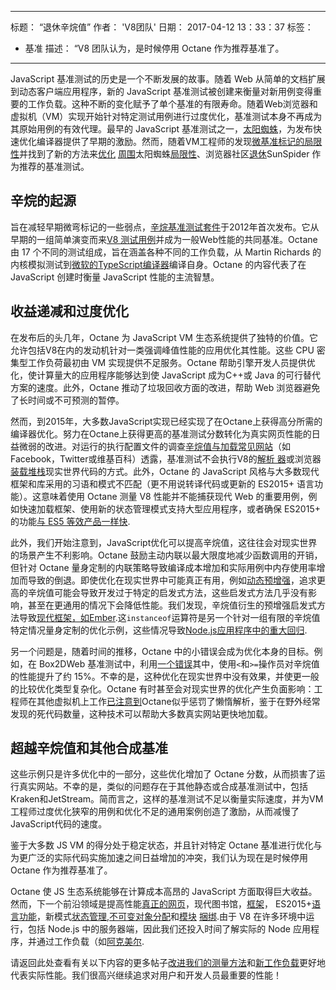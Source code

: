 ***

标题： “退休辛烷值”
作者： 'V8团队'
日期： 2017-04-12 13：33：37
标签：

*   基准
    描述： “V8 团队认为，是时候停用 Octane 作为推荐基准了。

***

JavaScript 基准测试的历史是一个不断发展的故事。随着 Web 从简单的文档扩展到动态客户端应用程序，新的 JavaScript 基准测试被创建来衡量对新用例变得重要的工作负载。这种不断的变化赋予了单个基准的有限寿命。随着Web浏览器和虚拟机（VM）实现开始针对特定测试用例进行过度优化，基准测试本身不再成为其原始用例的有效代理。最早的 JavaScript 基准测试之一，[太阳蜘蛛](https://webkit.org/perf/sunspider/sunspider.html)，为发布快速优化编译器提供了早期的激励。然而，随着VM工程师的发现[微基准标记的局限性](https://blog.mozilla.org/nnethercote/2014/06/16/a-browser-benchmarking-manifesto/)并找到了新的方法来[优化](https://benediktmeurer.de/2016/12/16/the-truth-about-traditional-javascript-benchmarks/#the-notorious-sunspider-examples) [周围](https://bugzilla.mozilla.org/show_bug.cgi?id=787601)太阳蜘蛛[局限性](https://bugs.webkit.org/show_bug.cgi?id=63864)、浏览器社区[退休](https://trac.webkit.org/changeset/187526/webkit)SunSpider 作为推荐的基准测试。

## 辛烷的起源

旨在减轻早期微弯标记的一些弱点，[辛烷基准测试套件](https://developers.google.com/octane/)于2012年首次发布。它从早期的一组简单演变而来[V8 测试用例](http://www.netchain.com/Tools/v8/)并成为一般Web性能的共同基准。Octane 由 17 个不同的测试组成，旨在涵盖各种不同的工作负载，从 Martin Richards 的内核模拟测试到[微软的TypeScript编译器](http://www.typescriptlang.org/)编译自身。Octane 的内容代表了在 JavaScript 创建时衡量 JavaScript 性能的主流智慧。

## 收益递减和过度优化

在发布后的头几年，Octane 为 JavaScript VM 生态系统提供了独特的价值。它允许包括V8在内的发动机针对一类强调峰值性能的应用优化其性能。这些 CPU 密集型工作负荷最初由 VM 实现提供不足服务。Octane 帮助引擎开发人员提供优化，使计算量大的应用程序能够达到使 JavaScript 成为C++或 Java 的可行替代方案的速度。此外，Octane 推动了垃圾回收方面的改进，帮助 Web 浏览器避免了长时间或不可预测的暂停。

然而，到2015年，大多数JavaScript实现已经实现了在Octane上获得高分所需的编译器优化。努力在Octane上获得更高的基准测试分数转化为真实网页性能的日益微弱的改进。对运行的执行配置文件的调查[辛烷值与加载常见网站](/blog/real-world-performance)（如Facebook，Twitter或维基百科）透露，基准测试不会执行V8的[解析 器](https://medium.com/dev-channel/javascript-start-up-performance-69200f43b201#.7v8b4jylg)或浏览器[装载堆栈](https://medium.com/reloading/toward-sustainable-loading-4760957ee46f#.muk9kzxmb)现实世界代码的方式。此外，Octane 的 JavaScript 风格与大多数现代框架和库采用的习语和模式不匹配（更不用说转译代码或更新的 ES2015+ 语言功能）。这意味着使用 Octane 测量 V8 性能并不能捕获现代 Web 的重要用例，例如快速加载框架、使用新的状态管理模式支持大型应用程序，或者确保 ES2015+ 的功能[与 ES5 等效产品一样快](/blog/high-performance-es2015).

此外，我们开始注意到，JavaScript优化可以提高辛烷值，这往往会对现实世界的场景产生不利影响。Octane 鼓励主动内联以最大限度地减少函数调用的开销，但针对 Octane 量身定制的内联策略导致编译成本增加和实际用例中内存使用率增加而导致的倒退。即使优化在现实世界中可能真正有用，例如[动态预增强](http://dl.acm.org/citation.cfm?id=2754181)，追求更高的辛烷值可能会导致开发过于特定的启发式方法，这些启发式方法几乎没有影响，甚至在更通用的情况下会降低性能。我们发现，辛烷值衍生的预增强启发式方法导致[现代框架，如Ember](https://bugs.chromium.org/p/v8/issues/detail?id=3665).这`instanceof`运算符是另一个针对一组有限的辛烷值特定情况量身定制的优化示例，这些情况导致[Node.js应用程序中的重大回归](https://github.com/nodejs/node/issues/9634).

另一个问题是，随着时间的推移，Octane 中的小错误会成为优化本身的目标。例如，在 Box2DWeb 基准测试中，利用[一个错误](http://crrev.com/1355113002)其中，使用`<`和`>=`操作员对辛烷值的性能提升了约 15%。不幸的是，这种优化在现实世界中没有效果，并使更一般的比较优化类型复杂化。Octane 有时甚至会对现实世界的优化产生负面影响：工程师在其他虚拟机上工作[已注意到](https://bugzilla.mozilla.org/show_bug.cgi?id=1162272)Octane似乎惩罚了懒惰解析，鉴于在野外经常发现的死代码数量，这种技术可以帮助大多数真实网站更快地加载。

## 超越辛烷值和其他合成基准

这些示例只是许多优化中的一部分，这些优化增加了 Octane 分数，从而损害了运行真实网站。不幸的是，类似的问题存在于其他静态或合成基准测试中，包括Kraken和JetStream。简而言之，这样的基准测试不足以衡量实际速度，并为VM工程师过度优化狭窄的用例和优化不足的通用案例创造了激励，从而减慢了JavaScript代码的速度。

鉴于大多数 JS VM 的得分处于稳定状态，并且针对特定 Octane 基准进行优化与为更广泛的实际代码实施加速之间日益增加的冲突，我们认为现在是时候停用 Octane 作为推荐基准了。

Octane 使 JS 生态系统能够在计算成本高昂的 JavaScript 方面取得巨大收益。然而，下一个前沿领域是提高性能[真正的网页](/blog/real-world-performance)，现代图书馆，[框架](http://stateofjs.com/2016/frontend/)， ES2015+[语言功能](/blog/high-performance-es2015)，新模式[状态管理](http://redux.js.org/),[不可变对象分配](https://facebook.github.io/immutable-js/)和[模块](https://webpack.github.io/) [捆绑](http://browserify.org/).由于 V8 在许多环境中运行，包括 Node.js 中的服务器端，因此我们还投入时间了解实际的 Node 应用程序，并通过工作负载（如[阿克美尔](https://github.com/acmeair/acmeair-nodejs).

请返回此处查看有关以下内容的更多帖子[改进我们的测量方法](/blog/real-world-performance)和[新工作负载](/blog/optimizing-v8-memory)更好地代表实际性能。我们很高兴继续追求对用户和开发人员最重要的性能！
